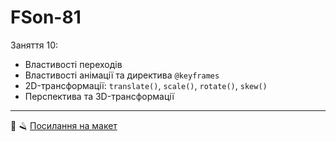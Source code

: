 # FSon-81

Заняття 10:

- Властивості переходів
- Властивості анімації та директива `@keyframes`
- 2D-трансформації: `translate()`, `scale()`, `rotate()`, `skew()`
- Перспектива та 3D-трансформації

---

💈 🪒
[Посилання на макет](https://www.figma.com/file/z6Rb84e4NKxe66QNokOWA8/Barbershop-EN?node-id=1374%3A32)
